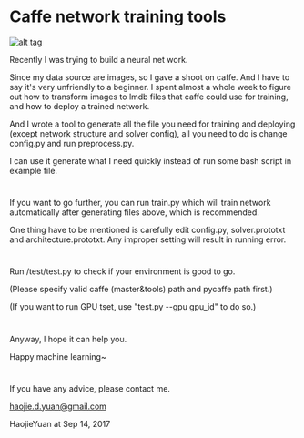 
# Caffe network training tools
[![alt tag](https://travis-ci.org/HaojieYuan/Caffe_network_training.svg?branch=master)](https://travis-ci.org/HaojieYuan/Caffe_network_training)

Recently I was trying to build a neural net work.

Since my data source are images, so I gave a shoot on caffe. And I have to say it's very unfriendly to a beginner. I spent almost a whole week to figure out how to transform images
to lmdb files that caffe could use for training, and how to deploy a trained network.

And I wrote a tool to generate all the file you need for training and deploying (except network structure and solver config), all you need to do is change config.py and run preprocess.py.

I can use it generate what I need quickly instead of run some bash script in example file.

#      

If you want to go further, you can run train.py which will train network automatically after generating files above, which is recommended.

One thing have to be mentioned is carefully edit config.py, solver.prototxt and architecture.prototxt. Any improper setting will result in running error.

#    

Run  /test/test.py  to check if your environment is good to go.

(Please specify valid caffe (master&tools) path and pycaffe path first.)

(If you want to run GPU tset, use "test.py --gpu gpu_id" to do so.)
#     

Anyway, I hope it can help you.

Happy machine learning~

#  

If you have any advice, please contact me.

haojie.d.yuan@gmail.com

HaojieYuan at Sep 14, 2017
